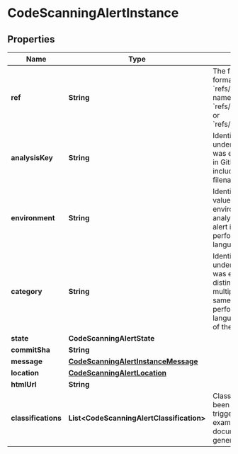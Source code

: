 

# CodeScanningAlertInstance


## Properties

| Name | Type | Description | Notes |
|------------ | ------------- | ------------- | -------------|
|**ref** | **String** | The full Git reference, formatted as &#x60;refs/heads/&lt;branch name&gt;&#x60;, &#x60;refs/pull/&lt;number&gt;/merge&#x60;, or &#x60;refs/pull/&lt;number&gt;/head&#x60;. |  [optional] |
|**analysisKey** | **String** | Identifies the configuration under which the analysis was executed. For example, in GitHub Actions this includes the workflow filename and job name. |  [optional] |
|**environment** | **String** | Identifies the variable values associated with the environment in which the analysis that generated this alert instance was performed, such as the language that was analyzed. |  [optional] |
|**category** | **String** | Identifies the configuration under which the analysis was executed. Used to distinguish between multiple analyses for the same tool and commit, but performed on different languages or different parts of the code. |  [optional] |
|**state** | **CodeScanningAlertState** |  |  [optional] |
|**commitSha** | **String** |  |  [optional] |
|**message** | [**CodeScanningAlertInstanceMessage**](CodeScanningAlertInstanceMessage.md) |  |  [optional] |
|**location** | [**CodeScanningAlertLocation**](CodeScanningAlertLocation.md) |  |  [optional] |
|**htmlUrl** | **String** |  |  [optional] |
|**classifications** | **List&lt;CodeScanningAlertClassification&gt;** | Classifications that have been applied to the file that triggered the alert. For example identifying it as documentation, or a generated file. |  [optional] |




